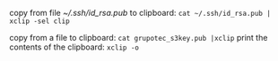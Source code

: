 copy from file *~/.ssh/id_rsa.pub* to clipboard: `cat ~/.ssh/id_rsa.pub | xclip -sel clip`

copy from a file to clipboard: `cat grupotec_s3key.pub |xclip`
print the contents of the clipboard: `xclip -o`